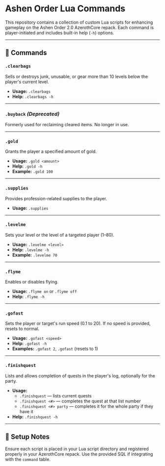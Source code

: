# Ashen Order Lua Commands

This repository contains a collection of custom Lua scripts for enhancing gameplay on the Ashen Order 2.0 AzerothCore repack. Each command is player-initiated and includes built-in help (`-h`) options.

---

## 📜 Commands

### `.clearbags`
Sells or destroys junk, unusable, or gear more than 10 levels below the player's current level.

- **Usage:** `.clearbags`
- **Help:** `.clearbags -h`

---

### `.buyback` *(Deprecated)*
Formerly used for reclaiming cleared items. No longer in use.

---

### `.gold`
Grants the player a specified amount of gold.

- **Usage:** `.gold <amount>`
- **Help:** `.gold -h`
- **Example:** `.gold 100`

---

### `.supplies`
Provides profession-related supplies to the player.

- **Usage:** `.supplies`

---

### `.levelme`
Sets your level or the level of a targeted player (1–80).

- **Usage:** `.levelme <level>`
- **Help:** `.levelme -h`
- **Example:** `.levelme 70`

---

### `.flyme`
Enables or disables flying.

- **Usage:** `.flyme on` or `.flyme off`
- **Help:** `.flyme -h`

---

### `.gofast`
Sets the player or target's run speed (0.1 to 20). If no speed is provided, resets to normal.

- **Usage:** `.gofast <speed>`
- **Help:** `.gofast -h`
- **Examples:** `.gofast 2`, `.gofast` (resets to 1)

---

### `.finishquest`
Lists and allows completion of quests in the player's log, optionally for the party.

- **Usage:**
  - `.finishquest` — lists current quests
  - `.finishquest <#>` — completes the quest at that list number
  - `.finishquest <#> party` — completes it for the whole party if they have it
- **Help:** `.finishquest -h`

---

## 🔧 Setup Notes
Ensure each script is placed in your Lua script directory and registered properly in your AzerothCore repack. Use the provided SQL if integrating with the `command` table.